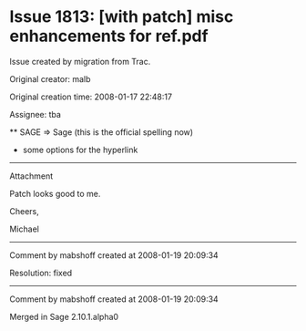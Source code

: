# Issue 1813: [with patch] misc enhancements for ref.pdf

Issue created by migration from Trac.

Original creator: malb

Original creation time: 2008-01-17 22:48:17

Assignee: tba

** SAGE => Sage (this is the official spelling now)
 * some options for the hyperlink


---

Attachment

Patch looks good to me. 

Cheers,

Michael


---

Comment by mabshoff created at 2008-01-19 20:09:34

Resolution: fixed


---

Comment by mabshoff created at 2008-01-19 20:09:34

Merged in Sage 2.10.1.alpha0

